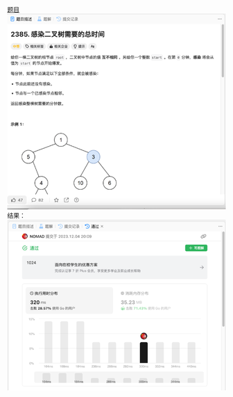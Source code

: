 [题目](https://leetcode.cn/problems/amount-of-time-for-binary-tree-to-be-infected/description/)
![pic](img.png)
结果：
![pic](result.png)